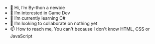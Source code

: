 - 👋 Hi, I’m By-thon a newbie
- 👀 I’m interested in Game Dev
- 🌱 I’m currently learning C#
- 💞️ I’m looking to collaborate on nothing yet
- 📫 How to reach me, You can't because I don't know HTML, CSS or JavaScript
